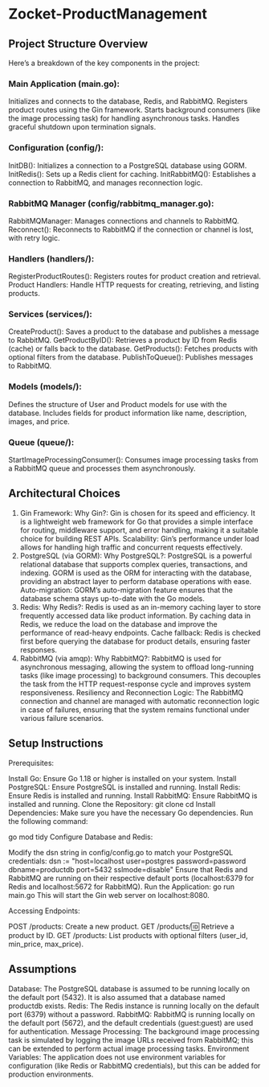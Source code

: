 # Zocket-ProductManagement
## Project Structure Overview
Here’s a breakdown of the key components in the project:

### Main Application (main.go):

Initializes and connects to the database, Redis, and RabbitMQ.
Registers product routes using the Gin framework.
Starts background consumers (like the image processing task) for handling asynchronous tasks.
Handles graceful shutdown upon termination signals.
### Configuration (config/):

InitDB(): Initializes a connection to a PostgreSQL database using GORM.
InitRedis(): Sets up a Redis client for caching.
InitRabbitMQ(): Establishes a connection to RabbitMQ, and manages reconnection logic.
### RabbitMQ Manager (config/rabbitmq_manager.go):

RabbitMQManager: Manages connections and channels to RabbitMQ.
Reconnect(): Reconnects to RabbitMQ if the connection or channel is lost, with retry logic.
### Handlers (handlers/):

RegisterProductRoutes(): Registers routes for product creation and retrieval.
Product Handlers: Handle HTTP requests for creating, retrieving, and listing products.
### Services (services/):

CreateProduct(): Saves a product to the database and publishes a message to RabbitMQ.
GetProductByID(): Retrieves a product by ID from Redis (cache) or falls back to the database.
GetProducts(): Fetches products with optional filters from the database.
PublishToQueue(): Publishes messages to RabbitMQ.
### Models (models/):

Defines the structure of User and Product models for use with the database.
Includes fields for product information like name, description, images, and price.
### Queue (queue/):

StartImageProcessingConsumer(): Consumes image processing tasks from a RabbitMQ queue and processes them asynchronously.
## Architectural Choices
1. Gin Framework:
Why Gin?: Gin is chosen for its speed and efficiency. It is a lightweight web framework for Go that provides a simple interface for routing, middleware support, and error handling, making it a suitable choice for building REST APIs.
Scalability: Gin’s performance under load allows for handling high traffic and concurrent requests effectively.
2. PostgreSQL (via GORM):
Why PostgreSQL?: PostgreSQL is a powerful relational database that supports complex queries, transactions, and indexing. GORM is used as the ORM for interacting with the database, providing an abstract layer to perform database operations with ease.
Auto-migration: GORM’s auto-migration feature ensures that the database schema stays up-to-date with the Go models.
3. Redis:
Why Redis?: Redis is used as an in-memory caching layer to store frequently accessed data like product information. By caching data in Redis, we reduce the load on the database and improve the performance of read-heavy endpoints.
Cache fallback: Redis is checked first before querying the database for product details, ensuring faster responses.
4. RabbitMQ (via amqp):
Why RabbitMQ?: RabbitMQ is used for asynchronous messaging, allowing the system to offload long-running tasks (like image processing) to background consumers. This decouples the task from the HTTP request-response cycle and improves system responsiveness.
Resiliency and Reconnection Logic: The RabbitMQ connection and channel are managed with automatic reconnection logic in case of failures, ensuring that the system remains functional under various failure scenarios.
## Setup Instructions
Prerequisites:

Install Go: Ensure Go 1.18 or higher is installed on your system.
Install PostgreSQL: Ensure PostgreSQL is installed and running.
Install Redis: Ensure Redis is installed and running.
Install RabbitMQ: Ensure RabbitMQ is installed and running.
Clone the Repository:
git clone <repository-url>
cd <project-directory>
Install Dependencies: Make sure you have the necessary Go dependencies. Run the following command:

go mod tidy
Configure Database and Redis:

Modify the dsn string in config/config.go to match your PostgreSQL credentials:
dsn := "host=localhost user=postgres password=password dbname=productdb port=5432 sslmode=disable"
Ensure that Redis and RabbitMQ are running on their respective default ports (localhost:6379 for Redis and localhost:5672 for RabbitMQ).
Run the Application:
go run main.go
This will start the Gin web server on localhost:8080.

Accessing Endpoints:

POST /products: Create a new product.
GET /products/:id: Retrieve a product by ID.
GET /products: List products with optional filters (user_id, min_price, max_price).
## Assumptions
Database: The PostgreSQL database is assumed to be running locally on the default port (5432). It is also assumed that a database named productdb exists.
Redis: The Redis instance is running locally on the default port (6379) without a password.
RabbitMQ: RabbitMQ is running locally on the default port (5672), and the default credentials (guest:guest) are used for authentication.
Message Processing: The background image processing task is simulated by logging the image URLs received from RabbitMQ; this can be extended to perform actual image processing tasks.
Environment Variables: The application does not use environment variables for configuration (like Redis or RabbitMQ credentials), but this can be added for production environments.
